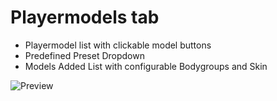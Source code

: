 # Playermodels tab 
   * Playermodel list with clickable model buttons
   * Predefined Preset Dropdown
   * Models Added List with configurable Bodygroups and Skin

![Preview](https://i.imgur.com/VmaIRKz.png)
